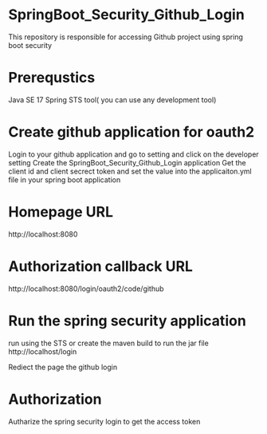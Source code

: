 # SpringBoot_Security_Github_Login
This repository is responsible for accessing Github project using spring boot security

# Prerequstics
Java SE 17 Spring STS tool( you can use any development tool)

# Create github application for oauth2
Login to your github application
and go to setting and click on the developer setting 
Create the SpringBoot_Security_Github_Login application
Get the client id and client secrect token and set the value into the applicaiton.yml file in your spring boot application

# Homepage URL
http://localhost:8080

# Authorization callback URL
http://localhost:8080/login/oauth2/code/github

# Run the spring security application
run using the STS or create the maven build to run the jar file
http://localhost/login

Rediect the page the github login

# Authorization
Autharize the spring security login to get the access token
